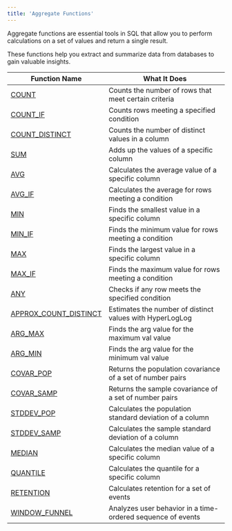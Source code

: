 ```yaml
---
title: 'Aggregate Functions'
---
```


Aggregate functions are essential tools in SQL that allow you to perform calculations on a set of values and return a single result.

These functions help you extract and summarize data from databases to gain valuable insights. 

| Function Name                                               | What It Does                                                | 
|-------------------------------------------------------------|-------------------------------------------------------------|
| [COUNT](aggregate-count.md)                                 | Counts the number of rows that meet certain criteria        | 
| [COUNT_IF](aggregate-count-if.md)                           | Counts rows meeting a specified condition                   | 
| [COUNT_DISTINCT](aggregate-count-distinct.md)               | Counts the number of distinct values in a column            | 
| [SUM](aggregate-sum.md)                                     | Adds up the values of a specific column                     | 
| [AVG](aggregate-avg.md)                                     | Calculates the average value of a specific column           | 
| [AVG_IF](aggregate-avg-if.md)                               | Calculates the average for rows meeting a condition         | 
| [MIN](aggregate-min.md)                                     | Finds the smallest value in a specific column               | 
| [MIN_IF](aggregate-min-if.md)                               | Finds the minimum value for rows meeting a condition        | 
| [MAX](aggregate-max.md)                                     | Finds the largest value in a specific column                | 
| [MAX_IF](aggregate-max-if.md)                               | Finds the maximum value for rows meeting a condition        | 
| [ANY](aggregate-any.md)                                     | Checks if any row meets the specified condition             | 
| [APPROX_COUNT_DISTINCT](aggregate-approx-count-distinct.md) | Estimates the number of distinct values with HyperLogLog    | 
| [ARG_MAX](aggregate-arg-max.md)                             | Finds the arg value for the maximum val value               | 
| [ARG_MIN](aggregate-arg-min.md)                             | Finds the arg value for the minimum val value               | 
| [COVAR_POP](aggregate-covar-pop.md)                         | Returns the population covariance of a set of number pairs  | 
| [COVAR_SAMP](aggregate-covar-samp.md)                       | Returns the sample covariance of a set of number pairs      | 
| [STDDEV_POP](aggregate-stddev-pop.md)                       | Calculates the population standard deviation of a column    | 
| [STDDEV_SAMP](aggregate-stddev-samp.md)                     | Calculates the sample standard deviation of a column        | 
| [MEDIAN](aggregate-median.md)                               | Calculates the median value of a specific column            | 
| [QUANTILE](aggregate-quantile.md)                           | Calculates the quantile for a specific column               | 
| [RETENTION](aggregate-retention.md)                         | Calculates retention for a set of events                    | 
| [WINDOW_FUNNEL](aggregate-windowfunnel.md)                  | Analyzes user behavior in a time-ordered sequence of events | 

